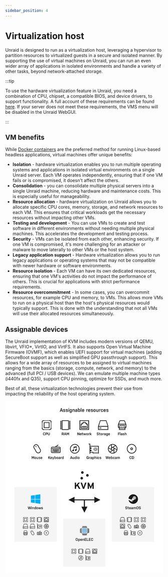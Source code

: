```yaml
---
sidebar_position: 4
---
```


# Virtualization host

Unraid is designed to run as a virtualization host, leveraging a hypervisor to partition resources to virtualized guests in a secure and isolated manner. By supporting the use of virtual machines on Unraid, you can run an even wider array of applications in isolated environments and handle a variety of other tasks, beyond network-attached storage.

:::tip

To use the hardware virtualization feature in Unraid, you need a combination of CPU, chipset, a compatible BIOS, and device drivers, to support functionality. A full account of these requirements can be found [here](../manual/vm/vm-management.md). If your server does not meet these requirements, the VMS menu will be disabled in the Unraid WebGUI.

:::

## VM benefits

While [Docker containers](./application-server.md) are the preferred method for running Linux-based headless applications, virtual machines offer unique benefits:

* **Isolation** - hardware virtualization enables you to run multiple operating systems and applications in isolated virtual environments on a single Unraid server. Each VM operates independently, ensuring that if one VM fails or is compromised, it doesn't affect the others.
* **Consolidation** - you can consolidate multiple physical servers into a single Unraid machine, reducing hardware and maintenance costs. This is especially useful for manageability.
* **Resource allocation** - hardware virtualization on Unraid allows you to allocate specific CPU cores, memory, storage, and network resources to each VM. This ensures that critical workloads get the necessary resources without impacting other VMs.
* **Testing and development** - You can use VMs to create and test software in different environments without needing multiple physical machines. This accelerates the development and testing process.
* **Security** - VMs can be isolated from each other, enhancing security. If one VM is compromised, it's more challenging for an attacker or malware to move laterally to other VMs or the host system.
* **Legacy application support** - Hardware virtualization allows you to run legacy applications or operating systems that may not be compatible with newer hardware or software environments.
* **Resource isolation** - Each VM can have its own dedicated resources, ensuring that one VM's activities do not impact the performance of others. This is crucial for applications with strict performance requirements.
* **Resource overcommitment** - In some cases, you can overcommit resources, for example CPU and memory, to VMs. This allows more VMs to run on a physical host than the host's physical resources would typically support. This is done with the understanding that not all VMs will use their allocated resources simultaneously.

## Assignable devices

The Unraid implementation of KVM includes modern versions of QEMU, libvirt, VFIO\*, VirtIO, and VirtFS. It also supports Open Virtual Machine Firmware (OVMF), which enables UEFI support for virtual machines (adding SecureBoot support as well as simplified GPU passthrough support). This allows for a wide array of resources to be assigned to virtual machines ranging from the basics (storage, compute, network, and memory) to the advanced (full PCI / USB devices). We can emulate multiple machine types (i440fx and Q35), support CPU pinning, optimize for SSDs, and much more.

Best of all, these virtualization technologies prevent their use from impacting the reliability of the host operating system.

![Assignable resources](../assets/KVM@2x.png)

